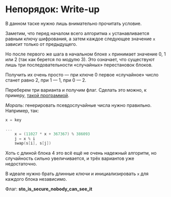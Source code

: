 # Непорядок: Write-up

В данном таске нужно лишь внимательно прочитать условие.

Заметим, что перед началом всего алгоритма `x` устанавливается равным ключу шифрования, 
а затем каждое следующее значение `x` зависит только от предыдущего.

Но после первого же шага в начальном блоке `x` принимает значение 0, 1 или 2 (так как 
берется по модулю 3). Это означает, что существуют лишь три последовательности «случайных»
перестановок блоков.

Получить их очень просто — при ключе 0 первое «случайное» число станет равно 2, при 1 — 1, при 0 — 2.

Переберем три варианта и получим флаг. Сделать это можно, к примеру, 
[такой программой](private/realization.py).

*Мораль*: генерировать псевдослучайные числа нужно правильно. Например, так:

```cpp
x = key

...
    x = (11027 * x + 367367) % 386093
    j = x % i
    swap(s[i], s[j])
```

Хоть с длиной блока 4 это всё ещё не очень надежный алгоритм, но случайность сильно увеличивается, и трёх вариантов уже недостаточно.

В идеале нужно брать длинные ключи и инициализировать `x` для каждого блока независимо.

Флаг: **sto_is_secure_nobody_can_see_it**
